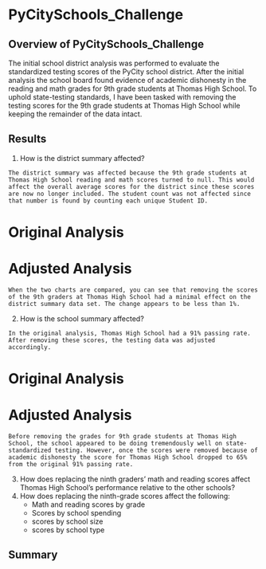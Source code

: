 # PyCitySchools_Challenge

## Overview of PyCitySchools_Challenge
The initial school district analysis was performed to evaluate the standardized testing scores of the PyCity school district. After the initial analysis the school board found evidence of academic dishonesty in the reading and math grades for 9th grade students at Thomas High School. To uphold state-testing standards, I have been tasked with removing the testing scores for the 9th grade students at Thomas High School while keeping the remainder of the data intact. 

## Results
1. How is the district summary affected?

```
The district summary was affected because the 9th grade students at Thomas High School reading and math scores turned to null. This would affect the overall average scores for the district since these scores are now no longer included. The student count was not affected since that number is found by counting each unique Student ID.
```
# Original Analysis

# Adjusted Analysis

```
When the two charts are compared, you can see that removing the scores of the 9th graders at Thomas High School had a minimal effect on the district summary data set. The change appears to be less than 1%.
```

2. How is the school summary affected?
```
In the original analysis, Thomas High School had a 91% passing rate. After removing these scores, the testing data was adjusted accordingly. 
```
# Original Analysis

# Adjusted Analysis
```
Before removing the grades for 9th grade students at Thomas High School, the school appeared to be doing tremendously well on state-standardized testing. However, once the scores were removed because of academic dishonesty the score for Thomas High School dropped to 65% from the original 91% passing rate.
```
3. How does replacing the ninth graders’ math and reading scores affect Thomas High School’s performance relative to the other schools?
4. How does replacing the ninth-grade scores affect the following:
	- Math and reading scores by grade
	- Scores by school spending
	- scores by school size
	- scores by school type

## Summary
